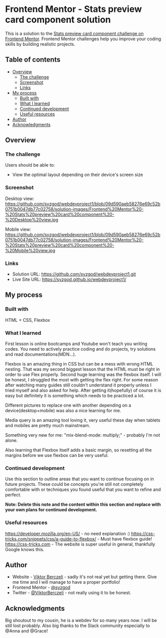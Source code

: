 # Frontend Mentor - Stats preview card component solution

This is a solution to the [Stats preview card component challenge on Frontend Mentor](https://www.frontendmentor.io/challenges/stats-preview-card-component-8JqbgoU62). Frontend Mentor challenges help you improve your coding skills by building realistic projects. 

## Table of contents

- [Overview](#overview)
  - [The challenge](#the-challenge)
  - [Screenshot](#screenshot)
  - [Links](#links)
- [My process](#my-process)
  - [Built with](#built-with)
  - [What I learned](#what-i-learned)
  - [Continued development](#continued-development)
  - [Useful resources](#useful-resources)
- [Author](#author)
- [Acknowledgments](#acknowledgments)

## Overview

### The challenge

Users should be able to:

- View the optimal layout depending on their device's screen size

### Screenshot

Desktop view: 
https://github.com/syzgod/webdevproject1/blob/09d590aeb58276e69c52b0751b0047db77c02758/solution-images/Frontend%20Mentor%20-%20Stats%20preview%20card%20component%20-%20Desktop%20view.jpg

Mobile view:
https://github.com/syzgod/webdevproject1/blob/09d590aeb58276e69c52b0751b0047db77c02758/solution-images/Frontend%20Mentor%20-%20Stats%20preview%20card%20component%20-%20Mobile%20view.jpg


### Links

- Solution URL: https://github.com/syzgod/webdevproject1.git
- Live Site URL: https://syzgod.github.io/webdevproject1/

## My process

### Built with

HTML + CSS,
Flexbox

### What I learned

First lesson is online bootcamps and Youtube won't teach you writing codes. You need to actively practice coding and do projects, try solutions and read documentations(MDN...).

Flexbox is an amazing thing in CSS but can be a mess with wrong HTML nesting. That was my second biggest lesson that the HTML must be right in order to use Flex properly.
Second huge learning was the flexbox itself. I will be honest, I struggled the most with getting the flex right. For some reason after watching many guides still couldn't understand it properly unless I tried myself and also asked for help. After getting it(hopefully) of course it is easy but definitely it is something which needs to be practiced a lot.

Different pictures to replace one with another depending on a device(desktop+mobile) was also a nice learning for me.

Media query is an amazing tool loving it, very useful these day when tablets and mobiles are pretty much mainstream.

Something very new for me: "mix-blend-mode: multiply;" - probably I'm not alone.

Also learning that Flexbox itself adds a basic margin, so resetting all the margins before we use flexbox can be very useful.


### Continued development

Use this section to outline areas that you want to continue focusing on in future projects. These could be concepts you're still not completely comfortable with or techniques you found useful that you want to refine and perfect.

**Note: Delete this note and the content within this section and replace with your own plans for continued development.**

### Useful resources

https://developer.mozilla.org/en-US/ - no need explanation :)
https://css-tricks.com/snippets/css/a-guide-to-flexbox/ - Must have flexbox guide!
https://css-tricks.com - The website is super useful in general, thankfully Google knows this.


## Author

- Website - [Viktor Berczeli](https://www.myamazingwebsites.com) - sadly it's not real yet but getting there. Give me time and I will manage to have a proper portfolio!
- Frontend Mentor - [@syzgod](https://www.frontendmentor.io/profile/syzgod)
- Twitter - [@ViktorBerczeli](https://twitter.com/ViktorBerczeli) - not really using it to be honest.


## Acknowledgments

Big shoutout to my cousin, he is a webdev for so many years now. I will be still lost probably.
Also big thanks to the Slack community especially to @Anna and @Grace!
